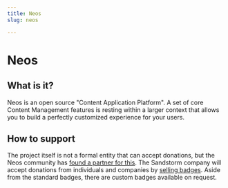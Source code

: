 ```yaml
---
title: Neos
slug: neos

---
```


# Neos

## What is it?

Neos is an open source "Content Application Platform". A set of core Content Management features is resting within a larger context that allows you to build a perfectly customized experience for your users.

## How to support

The project itself is not a formal entity that can accept donations, but the Neos community has [found a partner for this](https://www.neos.io/news/neos-project-funding-platform.html). The Sandstorm company will accept donations from individuals and companies by [selling badges](https://neosfunding.sandstorm.de/en). Aside from the standard badges, there are custom badges available on request.
